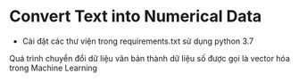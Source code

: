 # Convert Text into Numerical Data
- Cài đặt các thư viện trong requirements.txt sử dụng python 3.7

Quá trình chuyển đổi dữ liệu văn bản thành dữ liệu số được gọi là vector hóa trong Machine Learning
